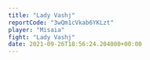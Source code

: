 ```yaml
---
title: "Lady Vashj"
reportCode: "3wQm1cVkab6YKLzt"
player: "Misaia"
fight: "Lady Vashj"
date: 2021-09-26T18:56:24.204000+00:00
---
```

